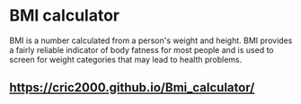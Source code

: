 # BMI calculator

BMI is a number calculated from a person's weight and height. BMI provides a fairly reliable indicator of body fatness for most people and is used to screen for weight categories that may lead to health problems.

## https://cric2000.github.io/Bmi_calculator/
